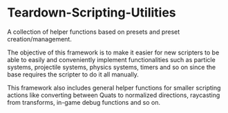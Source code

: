 # Teardown-Scripting-Utilities

A collection of helper functions based on presets and preset creation/management.

The objective of this framework is to make it easier for new scripters to be able to easily and conveniently implement functionalities such as particle systems, projectile systems, physics systems, timers and so on since the base requires the scripter to do it all manually.

This framework also includes general helper functions for smaller scripting actions like converting between Quats to normalized directions, raycasting from transforms, in-game debug functions and so on.
